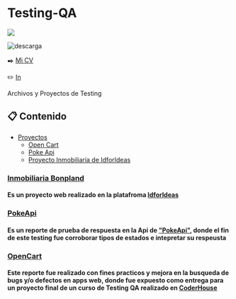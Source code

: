 # Testing-QA

<p align="left">
  <a href="https://skillicons.dev">
    <img src="https://skillicons.dev/icons?i=html,js,css,mysql,react,vscode" />
  </a>
</p>


![descarga](https://user-images.githubusercontent.com/86979361/187540414-5f58deaa-2201-456a-b358-d3d37be24dfb.jpg)

✒️ [Mi CV](./Docs/CV%20-%20Maxi%20Barbosa.pdf)

✏️ [In](https://www.linkedin.com/in/maxi-barbosa/)

Archivos y Proyectos de Testing

## 📋 Contenido

- [Proyectos](#Proyectos)
  - [Open Cart](#OpenCart)
  - [Poke Api](#pokeApi)
  - [Proyecto Inmobiliaria de IdforIdeas](#Inmobiliaria)

### [Inmobiliaria Bonpland](https://github.com/MaxiBarbo/Testing_Bonpland/blob/main/README.md)

#### Es un proyecto web realizado en la platafroma [IdforIdeas](https://idforideas.com/)
###  [PokeApi](./Docs/Apimon_MaximilianoBarbosa.pdf)
#### Es un reporte de prueba de respuesta en la Api de ["PokeApi"](https://pokeapi.co/), donde el fin de este testing fue corroborar tipos de estados e intepretar su respeusta
<!-- ![image](https://user-images.githubusercontent.com/86979361/185720453-c7a10762-c5c5-4ecc-a86e-4ee9a6df0eb1.png) -->
### [OpenCart](./Docs/TestingOpenCart.pdf)        
#### Este reporte fue realizado con fines practicos y mejora en la busqueda de bugs y/o defectos en apps web, donde fue expuesto como entrega para un proyecto final de un curso de Testing QA realizado en [CoderHouse](https://plataforma.coderhouse.com/)        
